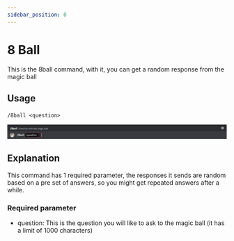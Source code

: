 ```yaml
---
sidebar_position: 0
---
```


# 8 Ball

This is the 8ball command, with it, you can get a random response from the magic ball

## Usage

`/8ball <question>`

![8ball command img](./img/8ballCommand.png)

## Explanation

This command has 1 required parameter, the responses it sends are random based on a pre set of answers, so you might get 
repeated answers after a while.

### Required parameter

* question: This is the question you will like to ask to the magic ball (it has a limit of 1000 characters)